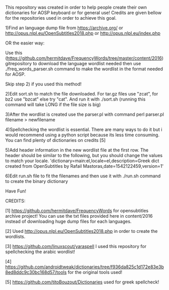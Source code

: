 This repository was created in order to help people create their own dictionaries for AOSP keyboard or for general use! Credits are given bellow for the repositories used in order to achieve this goal.

1)Find an language dump file from https://archive.org/ or http://opus.nlpl.eu/OpenSubtitles2018.php or http://opus.nlpl.eu/index.php 

OR the easier way:

 Use this (https://github.com/hermitdave/FrequencyWords/tree/master/content/2016) gitrepository to download the language wordlist needed
 then use ./freq_words_parser.sh command to make the wordlist in the format needed for AOSP.
 
 Skip step 2) if you used this method!
 

2)Edit sort.sh to match the file downloaded. For tar.gz files use "zcat", for bz2 use "bzcat" else try "cat". And run it with ./sort.sh (running this command will take LONG if the file size is big)

3)After the wordlist is created use the parser.pl with command perl parser.pl filename > newfilename

4)Spellchecking the wordlist is essential. There are many ways to do it but i would recommend using a python script because its less time consuming. You can find plenty of dictionaries on credits [5]

5)Add header information in the new wordlist file at the first row. The header should be similar to the following, but you should change the values to match your locale. 
'dictionary=main:el,locale=el,description=Greek dict created from OpenSubtitles by Rafail Mastoras,date=1542122459,version=1'

6)Edit run.sh file to fit the filenames and then use it with ./run.sh command to create the binary dictionary

Have Fun!

CREDITS: 

[1] https://github.com/hermitdave/FrequencyWords for opensubtitles archive project! You can use the txt files provided here in content/2016  instead of downloading huge dump files for each languages.

[2] Used http://opus.nlpl.eu/OpenSubtitles2018.php in order to create the wordlists.

[3] https://github.com/linuxscout/yaraspell I used this repository for spellchecking the arabic wordlist!

[4] https://github.com/androidtweak/dictionaries/tree/f936da825c1d172e83e3b8ed8ddc9c30bc168d57/tools for the original tools used!

[5] https://github.com/titoBouzout/Dictionaries used for greek spellcheck!



